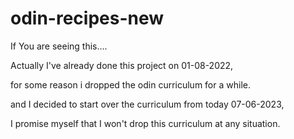 # odin-recipes-new

If You are seeing this....
  
Actually I've already done this project on 01-08-2022, 

for some reason i dropped the odin curriculum for a while.
  
and I decided to start over the curriculum from today 07-06-2023,
  
I promise myself that I won't drop this curriculum at any situation.

